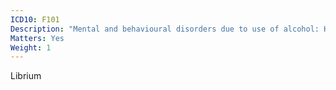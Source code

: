 ```yaml
---
ICD10: F101
Description: "Mental and behavioural disorders due to use of alcohol: Harmful use"
Matters: Yes
Weight: 1
---
```

Librium
